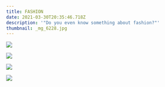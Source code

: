 ```yaml
---
title: FASHION
date: 2021-03-30T20:35:46.718Z
description: '"Do you even know something about fashion?"'
thumbnail: _mg_6228.jpg
---
```

![](_mg_4449.jpg)

![](_mg_ris.jpg)

![](_mg_9592.jpg)

![](_mg_0042.jpg)